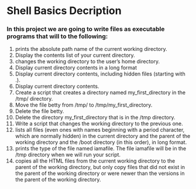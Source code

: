 # Shell Basics Decription

### In this project we are going to write files as executable programs that will to the following:

1. prints the absolute path name of the current working directory.
2. Display the contents list of your current directory.
3. changes the working directory to the user’s home directory.
4. Display current directory contents in a long format
5. Display current directory contents, including hidden files (starting with .).
6. Display current directory contents.
7. Create a script that creates a directory named my_first_directory in the /tmp/ directory.
8. Move the file betty from /tmp/ to /tmp/my_first_directory.
9. Delete the file betty.
10. Delete the directory my_first_directory that is in the /tmp directory.
11. Write a script that changes the working directory to the previous one.
12. lists all files (even ones with names beginning with a period character, which are normally hidden) in the current directory and the parent of the working directory and the /boot directory (in this order), in long format.
13. prints the type of the file named iamafile. The file iamafile will be in the /tmp directory when we will run your script.
14. copies all the HTML files from the current working directory to the parent of the working directory, but only copy files that did not exist in the parent of the working directory or were newer than the versions in the parent of the working directory.
